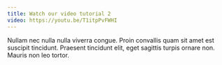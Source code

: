 ```yaml
---
title: Watch our video tutorial 2
video: https://youtu.be/T1itpPvFWHI
---
```


Nullam nec nulla nulla viverra congue. Proin convallis quam sit amet est suscipit tincidunt. Praesent tincidunt elit, eget sagittis turpis ornare non. Mauris non leo tortor.
